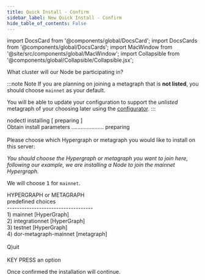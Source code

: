 ```yaml
---
title: Quick Install - Confirm
sidebar_label: New Quick Install - Confirm
hide_table_of_contents: False
---
```

<intro-end />

import DocsCard from '@components/global/DocsCard';
import DocsCards from '@components/global/DocsCards';
import MacWindow from '@site/src/components/global/MacWindow';
import Collapsible from '@components/global/Collapsible/Collapsible.jsx';

<head>
  <title>Constellation Network Automation with nodectl</title>
  <meta
    name="description"
    content="nodectl new quick installation"
  />
</head>

What cluster will our Node be participating in?  

:::note Note
If you are planning on joining a metagraph that is **not listed**, you should choose `mainnet` as your default.

You will be able to update your configuration to support the *unlisted* metagraph of your choosing later using the [configurator](/validate/automated/nodectlCommands#configure).
:::

<MacWindow>
nodectl installing [ preparing ]<br />
Obtain install parameters ..................... preparing<br />
<br />
Please choose which Hypergraph or metagraph you would like to install on this server:<br />
</MacWindow>

*You should choose the Hypergraph or metagraph you want to join here, following our example, we are installing a Node to join the mainnet Hypergraph.*

We will choose <kbd>1</kbd> for `mainnet`. 

<MacWindow>
  HYPERGRAPH or METAGRAPH<br />
  predefined choices<br />
  -----------------------------------<br />
  1) mainnet [HyperGraph] <br />
  2) integrationnet [HyperGraph]<br /> 
  3) testnet [HyperGraph]<br /> 
  4) dor-metagraph-mainnet [metagraph]<br /> 
<br />
  Q)uit <br />
<br />
  KEY PRESS an option<br />
</MacWindow>

Once confirmed the installation will continue. 